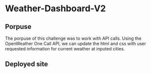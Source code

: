 # Weather-Dashboard-V2

## Porpuse
The porpuse of this challenge was to work with API calls. Using the OpenWeather One Call API, we can update the html and css with user requested information for current weather at inputed cities.

## Deployed site

